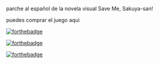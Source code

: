 parche al español de la novela visual Save Me, Sakuya-san!


puedes comprar el juego aqui 



[![forthebadge](https://forthebadge.com/images/badges/powered-by-netflix.svg)](https://forthebadge.com)



[![forthebadge](https://forthebadge.com/images/badges/mom-made-pizza-rolls.svg)](https://forthebadge.com)



[![forthebadge](https://forthebadge.com/images/badges/powered-by-netflix.svg)](https://forthebadge.com)
